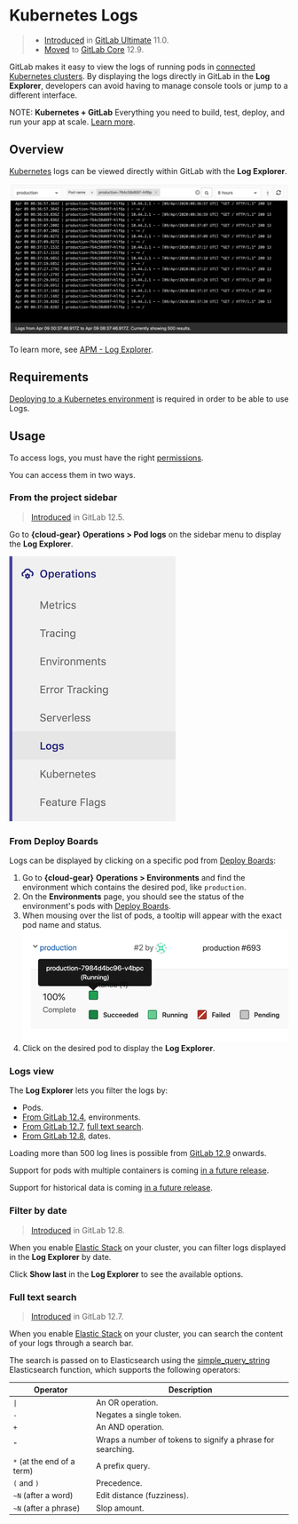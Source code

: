 # Kubernetes Logs

> - [Introduced](https://gitlab.com/gitlab-org/gitlab/issues/4752) in [GitLab Ultimate](https://about.gitlab.com/pricing/) 11.0.
> - [Moved](https://gitlab.com/gitlab-org/gitlab/-/merge_requests/25455) to [GitLab Core](https://about.gitlab.com/pricing/) 12.9.

GitLab makes it easy to view the logs of running pods in [connected Kubernetes clusters](index.md).
By displaying the logs directly in GitLab in the **Log Explorer**, developers can avoid having to manage console tools or jump to a different interface.

NOTE: **Kubernetes + GitLab**
Everything you need to build, test, deploy, and run your app at scale.
[Learn more](https://about.gitlab.com/solutions/kubernetes/).

## Overview

[Kubernetes](https://kubernetes.io) logs can be viewed directly within GitLab with
the **Log Explorer**.

![Pod logs](img/kubernetes_pod_logs_v12_10.png)

<i class="fa fa-youtube-play youtube" aria-hidden="true"></i>
To learn more, see [APM - Log Explorer](https://www.youtube.com/watch?v=hWclZHA7Dgw).

## Requirements

[Deploying to a Kubernetes environment](../deploy_boards.md#enabling-deploy-boards) is required in order to be able to use Logs.

## Usage

To access logs, you must have the right [permissions](../../permissions.md#project-members-permissions).

You can access them in two ways.

### From the project sidebar

> [Introduced](https://gitlab.com/gitlab-org/gitlab-foss/-/merge_requests/22011) in GitLab 12.5.

Go to **{cloud-gear}** **Operations > Pod logs** on the sidebar menu to display
the **Log Explorer**.

![Sidebar menu](img/sidebar_menu_pod_logs_v12_10.png)

### From Deploy Boards

Logs can be displayed by clicking on a specific pod from [Deploy Boards](../deploy_boards.md):

1. Go to **{cloud-gear}** **Operations > Environments** and find the environment which contains the desired pod, like `production`.
1. On the **Environments** page, you should see the status of the environment's pods with [Deploy Boards](../deploy_boards.md).
1. When mousing over the list of pods, a tooltip will appear with the exact pod name and status.
   ![Deploy Boards pod list](img/pod_logs_deploy_board.png)
1. Click on the desired pod to display the **Log Explorer**.

### Logs view

The **Log Explorer** lets you filter the logs by:

- Pods.
- [From GitLab 12.4](https://gitlab.com/gitlab-org/gitlab/issues/5769), environments.
- [From GitLab 12.7](https://gitlab.com/gitlab-org/gitlab/-/merge_requests/21656), [full text search](#full-text-search).
- [From GitLab 12.8](https://gitlab.com/gitlab-org/gitlab/issues/197879), dates.

Loading more than 500 log lines is possible from [GitLab 12.9](https://gitlab.com/gitlab-org/gitlab/-/issues/198050) onwards.

Support for pods with multiple containers is coming [in a future release](https://gitlab.com/gitlab-org/gitlab/issues/13404).

Support for historical data is coming [in a future release](https://gitlab.com/gitlab-org/gitlab/issues/196191).

### Filter by date

> [Introduced](https://gitlab.com/gitlab-org/gitlab/issues/197879) in GitLab 12.8.

When you enable [Elastic Stack](../../clusters/applications.md#elastic-stack) on your cluster,
you can filter logs displayed in the **Log Explorer** by date.

Click **Show last** in the **Log Explorer** to see the available options.

### Full text search

> [Introduced](https://gitlab.com/gitlab-org/gitlab/-/merge_requests/21656) in GitLab 12.7.

When you enable [Elastic Stack](../../clusters/applications.md#elastic-stack) on your cluster,
you can search the content of your logs through a search bar.

The search is passed on to Elasticsearch using the [simple_query_string](https://www.elastic.co/guide/en/elasticsearch/reference/current/query-dsl-simple-query-string-query.html)
Elasticsearch function, which supports the following operators:

| Operator                   | Description                                                |
|----------------------------|------------------------------------------------------------|
|  `\|`                      | An OR operation.                                            |
| `-`                        | Negates a single token.                                     |
| `+`                        | An AND operation.                                           |
| `"`                        | Wraps a number of tokens to signify a phrase for searching. |
| `*` (at the end of a term) | A prefix query.                                             |
| `(` and `)`                | Precedence.                                                 |
| `~N` (after a word)        | Edit distance (fuzziness).                                  |
| `~N` (after a phrase)      | Slop amount.                                                |
